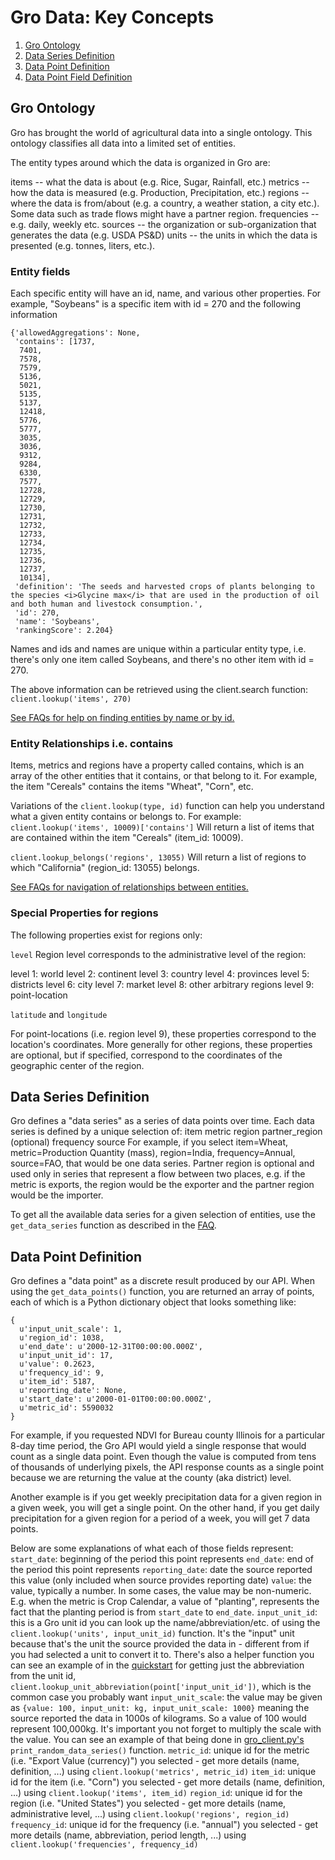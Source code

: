 # Gro Data: Key Concepts

1. [Gro Ontology](#gro-ontology)
2. [Data Series Definition](#data-series-definition)
3. [Data Point Definition](#data-point-definition)
4. [Data Point Field Definition](#data-point-field-definition)

## Gro Ontology
Gro has brought the world of agricultural data into a single ontology. This ontology classifies all data into a limited set of entities. 

The entity types around which the data is organized in Gro are:

items -- what the data is about (e.g. Rice, Sugar, Rainfall, etc.)
metrics -- how the data is measured (e.g. Production, Precipitation, etc.)
regions -- where the data is from/about (e.g. a country, a weather station, a city etc.). Some data such as trade flows might have a partner region.
frequencies -- e.g. daily, weekly etc.
sources -- the organization or sub-organization that generates the data (e.g. USDA PS&D)
units -- the units in which the data is presented (e.g. tonnes, liters, etc.).

### Entity fields
Each specific entity will have an id, name, and various other properties. For example, "Soybeans" is a specific item with id = 270 and the following information
```
{'allowedAggregations': None,
 'contains': [1737,
  7401,
  7578,
  7579,
  5136,
  5021,
  5135,
  5137,
  12418,
  5776,
  5777,
  3035,
  3036,
  9312,
  9284,
  6330,
  7577,
  12728,
  12729,
  12730,
  12731,
  12732,
  12733,
  12734,
  12735,
  12736,
  12737,
  10134],
 'definition': 'The seeds and harvested crops of plants belonging to the species <i>Glycine max</i> that are used in the production of oil and both human and livestock consumption.',
 'id': 270,
 'name': 'Soybeans',
 'rankingScore': 2.204}
```
Names and ids and names are unique within a particular entity type, i.e. there's only one item called Soybeans, and there's no other item with id = 270.

The above information can be retrieved using the client.search function:
```client.lookup('items', 270)```

[See FAQs for help on finding entities by name or by id.](../docs/faqs.md#q-how-do-i-figure-out-what-an-id-refers-to)

### Entity Relationships i.e. contains
Items, metrics and regions have a property called contains, which is an array of the other entities that it contains, or that belong to it. For example, the item "Cereals" contains the items "Wheat", "Corn", etc.

Variations of the `client.lookup(type, id)` function can help you understand what a given entity contains or belongs to. For example:
```client.lookup('items', 10009)['contains']```
Will return a list of items that are contained within the item "Cereals" (item_id: 10009).

```client.lookup_belongs('regions', 13055)```
Will return a list of regions to which "California" (region_id: 13055) belongs.

[See FAQs for navigation of relationships between entities.](../docs/faqs.md#q-is-it-possible-to-find-out-how-entities-are-related-to-each-other-like-missouri-is-a-province-of-the-us-buenos-aires-belongs-to-argentina-corn-is-a-cereal-etc)

### Special Properties for regions
The following properties exist for regions only:

`level`
Region level corresponds to the administrative level of the region:

level 1: world
level 2: continent
level 3: country
level 4: provinces
level 5: districts
level 6: city
level 7: market
level 8: other arbitrary regions
level 9: point-location

`latitude` and `longitude`

For point-locations (i.e. region level 9), these properties correspond to the location's coordinates. More generally for other regions, these properties are optional, but if specified, correspond to the coordinates of the geographic center of the region.

## Data Series Definition
Gro defines a "data series" as a series of data points over time.
Each data series is defined by a unique selection of:
item
metric
region
partner_region (optional)
frequency
source
For example, if you select item=Wheat, metric=Production Quantity (mass), region=India, frequency=Annual, source=FAO, that would be one data series. Partner region is optional and used only in series that represent a flow between two places, e.g. if the metric is exports, the region would be the exporter and the partner region would be the importer.

To get all the available data series for a given selection of entities, use the `get_data_series` function as described in the [FAQ](../docs/faqs.md###Q:-how-do-I-get-data-series?).

## Data Point Definition
Gro defines a "data point" as a discrete result produced by our API. When using the `get_data_points()` function, you are returned an array of points, each of which is a Python dictionary object that looks something like:
```
{
  u'input_unit_scale': 1,
  u'region_id': 1038,
  u'end_date': u'2000-12-31T00:00:00.000Z',
  u'input_unit_id': 17,
  u'value': 0.2623,
  u'frequency_id': 9,
  u'item_id': 5187,
  u'reporting_date': None,
  u'start_date': u'2000-01-01T00:00:00.000Z',
  u'metric_id': 5590032
}
```

For example, if you requested NDVI for Bureau county Illinois for a particular 8-day time period, the Gro API would yield a single response that would count as a single data point. Even though the value is computed from tens of thousands of underlying pixels, the API response counts as a single point because we are returning the value at the county (aka district) level.

Another example is if you get weekly precipitation data for a given region in a given week, you will get a single point. On the other hand, if you get daily precipitation for a given region for a period of a week, you will get 7 data points.

Below are some explanations of what each of those fields represent:
`start_date`: beginning of the period this point represents
`end_date`: end of the period this point represents
`reporting_date`: date the source reported this value (only included when source provides reporting date)
`value`: the value, typically a number. In some cases, the value may be non-numeric. E.g. when the metric is Crop Calendar, a value of "planting", represents the fact that the planting period is from `start_date` to `end_date`.
`input_unit_id`: this is a Gro unit id you can look up the name/abbreviation/etc. of using the `client.lookup('units', input_unit_id)` function. It's the "input" unit because that's the unit the source provided the data in - different from if you had selected a unit to convert it to. There's also a helper function you can see an example of in the [quickstart](https://github.com/gro-intelligence/api-client/blob/9c2c17642980b5415b8a8167a28276b77e34915c/api/client/samples/quick_start.py#L30) for getting just the abbreviation from the unit id, `client.lookup_unit_abbreviation(point['input_unit_id'])`, which is the common case you probably want
`input_unit_scale`: the value may be given as `{value: 100, input_unit: kg, input_unit_scale: 1000}` meaning the source reported the data in 1000s of kilograms. So a value of 100 would represent 100,000kg. It's important you not forget to multiply the scale with the value. You can see an example of that being done in [gro_client.py's](https://github.com/gro-intelligence/api-client/blob/9c2c17642980b5415b8a8167a28276b77e34915c/api/client/gro_client.py#L44) `print_random_data_series()` function.
`metric_id`: unique id for the metric (i.e. "Export Value (currency)") you selected - get more details (name, definition, ...) using `client.lookup('metrics', metric_id)`
`item_id`: unique id for the item (i.e. "Corn") you selected - get more details (name, definition, ...) using `client.lookup('items', item_id)`
`region_id`: unique id for the region (i.e. "United States") you selected - get more details (name, administrative level, ...) using `client.lookup('regions', region_id)`
`frequency_id`: unique id for the frequency (i.e. "annual") you selected - get more details (name, abbreviation, period length, ...) using `client.lookup('frequencies', frequency_id)`
